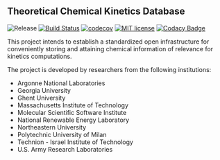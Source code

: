 ## Theoretical Chemical Kinetics Database

![Release](https://img.shields.io/badge/version-0.1.0-blue.svg)
[![Build Status](https://travis-ci.org/tckdb/TCKDB.svg?branch=master)](https://travis-ci.org/tckdb/TCKDB)
[![codecov](https://codecov.io/gh/tckdb/TCKDB/branch/master/graph/badge.svg)](https://codecov.io/gh/tckdb/TCKDB)
[![MIT license](http://img.shields.io/badge/license-MIT-brightgreen.svg)](http://opensource.org/licenses/MIT)
[![Codacy Badge](https://api.codacy.com/project/badge/Grade/182c36129b154bce945d26eb6fd4ede0)](https://www.codacy.com/app/TCKDB/TCKDB?utm_source=github.com&amp;utm_medium=referral&amp;utm_content=tckdb/TCKDB&amp;utm_campaign=Badge_Grade)

This project intends to establish a standardized open infrastructure for
conveniently storing and attaining chemical information of relevance for
kinetics computations.

The project is developed by researchers from the following institutions:

*   Argonne National Laboratories
*   Georgia University
*   Ghent University
*   Massachusetts Institute of Technology
*   Molecular Scientific Software Institute
*   National Renewable Energy Laboratory
*   Northeastern University
*   Polytechnic University of Milan
*   Technion - Israel Institute of Technology
*   U.S. Army Research Laboratories
